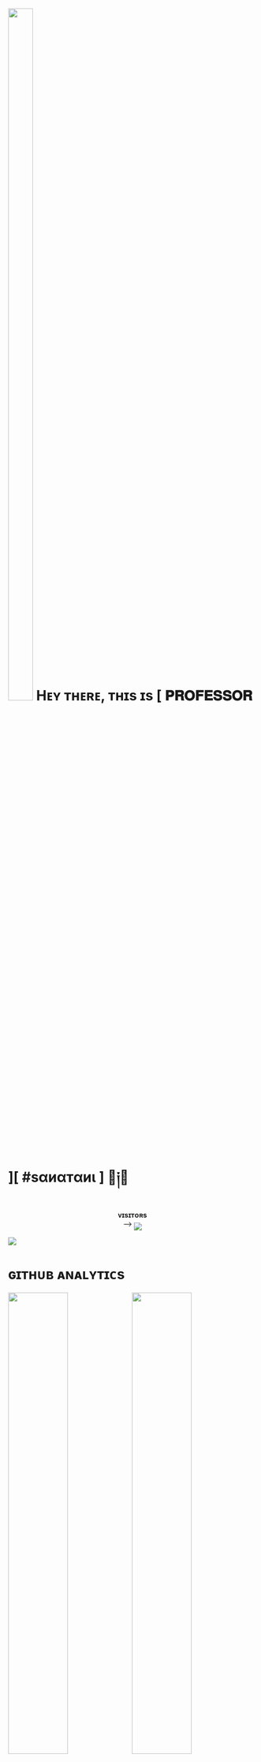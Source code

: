 <h1> <img  style="align-item" :"center" src="https://telegra.ph/file/205f3cf027a5a11f5f70e.jpg" width="50px" height="60%"> Hᴇʏ ᴛʜᴇʀᴇ, ᴛʜɪs ɪs [ 𝐏𝐑𝐎𝐅𝐄𝐒𝐒𝐎𝐑 ][ #ѕαиαтαиι ] ⃪༏‌⃪</h1>
<p align="center">
    <b>ᴠɪsɪᴛᴏʀs</b><br>
 -->    <img align="middle" src="https://profile-counter.glitch.me/PROFESSOR-SOURABH/count.svg" />
</p>

[<img src="https://telegra.ph/file/205f3cf027a5a11f5f70e.jpg"/>](https://github.com/PROFESSOR-SOURABH)

        
<h1> ɢɪᴛʜᴜʙ ᴀɴᴀʟʏᴛɪᴄs </h1>

[<img src="https://github-readme-stats.vercel.app/api?username=PROFESSOR-SOURABH&count_private=true&show_icons=true&theme=chartreuse-dark&custom_title=What%27s+the+craic?&include_all_commits=true&hide_border=true&bg_color=000000" width="49%">](https://github.com/Noob-Mukesh)  [<img src="https://github-readme-streak-stats.herokuapp.com/?user=PROFESSOR-SOURABH&theme=chartreuse-dark&hide_border=True&bg_color=000000" width="49%">](https://github.com/PROFESSOR-SOURABH)

[<img src="https://github.com/PROFESSOR-SOURABH/blob/master/resources/hr.gif"/>](https://github.com/PROFESSOR-SOURABH)

<h1> <img src="https://te.legra.ph/file/1f5f400d5a16ae3a89343.jpg" width="70px" style="border-radius: 50%"> ᴄᴏɴᴛᴀᴄᴛ ᴍᴇ </h1>

[<img src="https://te.legra.ph/file/3f6810f790713b26fe826.jpg" width="60px">](https://tg://openmessage?user_id=5059737154) [<img src="https://te.legra.ph/file/2a7a17fc66a8f5fe785c3.jpg" width="60px">](https://github.com/PROFESSOR-SOURABH) 







## Connect with Me

[![Github](https://img.shields.io/badge/-Github-181717?style=for-the-badge&logo=Github&logoColor=white)](https://github.com/PROFESSOR-SOURABH)
[![Telegram](https://img.shields.io/badge/Telegram-2CA5E0?style=for-the-badge&logo=telegram&logoColor=white)](https://t.me/Friends_Chatting_Group_Friends_0)

## My Stats

![GitHub stats](https://github-readme-stats.vercel.app/api?username=PROFESSOR-SOURABH&show_icons=true&theme=radical)
![Top Languages](https://github-readme-stats.vercel.app/api/top-langs/?username=PROFESSOR-SOURABH&layout=compact&theme=midnight-purple&hide=Css)

![Visitors](https://visitor-badge.laobi.icu/badge?page_id=PROFESSOR-SOURABH)￼Enter
